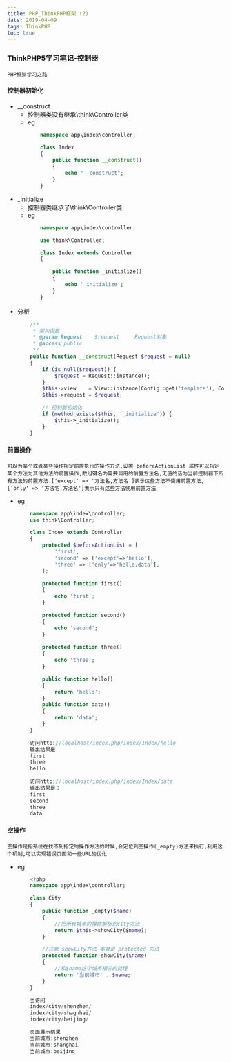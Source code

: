 ```yaml
---
title: PHP_ThinkPHP框架 (2)
date: 2019-04-09
tags: ThinkPHP
toc: true
---
```


### ThinkPHP5学习笔记-控制器
    PHP框架学习之路

<!-- more -->

#### 控制器初始化
- __construct
    * 控制器类没有继承\think\Controller类
    * eg
        ```php
            namespace app\index\controller;

            class Index
            {
                public function __construct()
                {
                    echo "__construct";
                }
            }
        ```
- _initialize
    * 控制器类继承了\think\Controller类
    * eg
        ```php
            namespace app\index\controller;

            use think\Controller;

            class Index extends Controller
            {

                public function _initialize()
                {
                    echo '_initialize';
                }
            }
        ```
- 分析
    ```php
        /**
         * 架构函数
         * @param Request    $request     Request对象
         * @access public
         */
        public function __construct(Request $request = null)
        {
            if (is_null($request)) {
                $request = Request::instance();
            }
            $this->view    = View::instance(Config::get('template'), Config::get('view_replace_str'));
            $this->request = $request;

            // 控制器初始化
            if (method_exists($this, '_initialize')) {
                $this->_initialize();
            }
        }
    ```

#### 前置操作
    可以为某个或者某些操作指定前置执行的操作方法,设置 beforeActionList 属性可以指定某个方法为其他方法的前置操作,数组键名为需要调用的前置方法名,无值的话为当前控制器下所有方法的前置方法.['except' => '方法名,方法名']表示这些方法不使用前置方法,['only' => '方法名,方法名']表示只有这些方法使用前置方法
- eg
    ```php
        namespace app\index\controller;
        use think\Controller;

        class Index extends Controller
        {
            protected $beforeActionList = [
                'first',
                'second' => ['except'=>'hello'],
                'three' => ['only'=>'hello,data'],
            ];

            protected function first()
            {
                echo 'first';
            }

            protected function second()
            {
                echo 'second';
            }
            
            protected function three()
            {
                echo 'three';
            }

            public function hello()
            {
                return 'hello';
            }
            public function data()
            {
                return 'data';
            }
        }

        访问http://localhost/index.php/index/Index/hello
        输出结果是
        first
        three
        hello
        
        访问http://localhost/index.php/index/Index/data
        输出结果是：
        first
        second
        three
        data
    ```

#### 空操作
    空操作是指系统在找不到指定的操作方法的时候,会定位到空操作(_empty)方法来执行,利用这个机制,可以实现错误页面和一些URL的优化
- eg
    ```php
        <?php
        namespace app\index\controller;

        class City
        {
            public function _empty($name)
            {
                //把所有城市的操作解析到city方法
                return $this->showCity($name);
            }

            //注意 showCity方法 本身是 protected 方法
            protected function showCity($name)
            {
                //和$name这个城市相关的处理
                return '当前城市' . $name;
            }
        }

        当访问
        index/city/shenzhen/
        index/city/shagnhai/
        index/city/beijing/

        页面展示结果
        当前城市:shenzhen
        当前城市:shanghai
        当前城市:beijing
    ```


